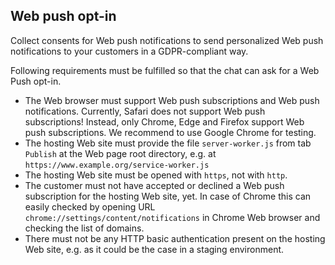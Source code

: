 ## Web push opt-in

Collect consents for Web push notifications to send personalized Web push notifications to your customers in a GDPR-compliant way.

Following requirements must be fulfilled so that the chat can ask for a Web Push opt-in.

- The Web browser must support Web push subscriptions and Web push notifications. Currently, Safari does not support Web push subscriptions! Instead, only Chrome, Edge and Firefox support Web push subscriptions. We recommend to use Google Chrome for testing.
- The hosting Web site must provide the file `server-worker.js` from tab `Publish` at the Web page root directory, e.g. at `https://www.example.org/service-worker.js`
- The hosting Web site must be opened with `https`, not with `http`.
- The customer must not have accepted or declined a Web push subscription for the hosting Web site, yet. In case of Chrome this can easily checked by opening URL `chrome://settings/content/notifications` in Chrome Web browser and checking the list of domains.
- There must not be any HTTP basic authentication present on the hosting Web site, e.g. as it could be the case in a staging environment.
